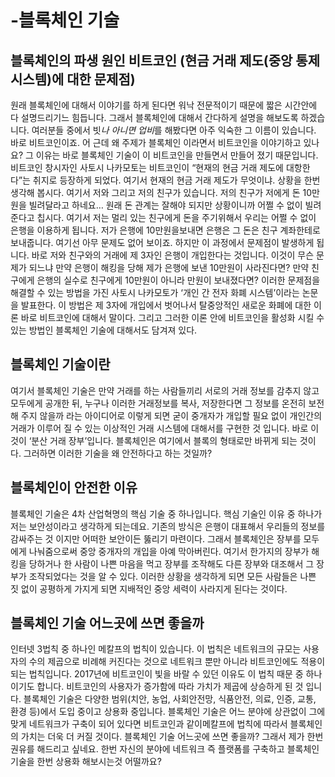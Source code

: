 # -블록체인 기술 
## 블록체인의 파생 원인 비트코인 (현금 거래 제도(중앙 통제 시스템)에 대한 문제점)
원래 블록체인에 대해서 이야기를 하게 된다면 워낙 전문적이기 때문에 짧은 시간안에 다 설명드리기느 힘듭니다. 그래서 블록체인에 대해서 간다하게 설명을 해보도록 하겠습니다. 여러분들 중에서 빗*나 아니면 업비*를 해봤다면 아주 익숙한 그 이름이 있습니다. 바로 비트코인이죠. 어 근데 왜 주제가 블록체인 이라면서 비트코인을 이야기하고 있나요? 그 이유는 바로 블록체인 기술이 이 비트코인을 만들면서 만들어 졌기 때문입니다. 비트코인 창시자인 사토시 나카모토는 비트코인이 “현재의 현금 거래 제도에 대항한다”는 취지로 등장하게 되었다. 여기서 현재의 현금 거래 제도가 무엇이냐. 상황을 한번 생각해 봅시다. 여기서 저와 그리고 저의 친구가 있습니다. 저의 친구가 저에게 돈 10만원을 빌려달라고 하네요… 원래 돈 관계는 잘해야 되지만 상황이니까 어쩔 수 없이 빌려준다고 칩시다. 여기서 저는 멀리 있는 친구에게 돈을 주기위해서 우리는 어쩔 수 없이 은행을 이용하게 됩니다. 저가 은행에 10만원을보내면 은행은 그 돈은 친구 계좌한테로 보내줍니다. 여기선 아무 문제도 없어 보이죠. 하지만 이 과정에서 문제점이 발생하게 됩니다. 바로 저와 친구와의 거래에 제 3자인 은행이 개입한다는 것입니다. 이것이 무슨 문제가 되느냐 만약 은행이 해킹을 당해 제가 은행에 보낸 10만원이 사라진다면? 만약 친구에게 은행의 실수로 친구에게 10만원이 아니라 만원이 보내졌다면? 이러한 문제점을 해결할 수 있는 방법을 가진 사토시 나카모토가 ‘개인 간 전자 화폐 시스템’이라는 논문을 발표한다. 이 방법은 제 3자에 개입에서 벗어나서 탈중앙적인 새로운 화폐에 대한 이론 바로 비트코인에 대해서 말이다. 그리고 그러한 이론 안에 비트코인을 활성화 시킬 수 있는 방법인 블록체인 기술에 대해서도 담겨져 있다. 
## 블록체인 기술이란
여기서 블록체인 기술은 만약 거래를 하는 사람들끼리 서로의 거래 정보를 감추지 않고 모두에게 공개한 뒤, 누구나 이러한 거래정보를 복사, 저장한다면 그 정보를 온전히 보전해 주지 않을까 라는 아이디어로 이렇게 되면 굳이 중개자가 개입할 필요 없이 개인간의 거래가 이루어 질 수 있는 이상적인 거래 시스템에 대해서를 구현한 것 입니다. 바로 이것이 ‘분산 거래 장부’입니다. 블록체인은 여기에서 블록의 형태로만 바뀌게 되는 것이다. 그러하면 이러한 기술을 왜 안전하다고 하는 것일까?
## 블록체인이 안전한 이유
블록체인 기술은 4차 산업혁명의 핵심 기술 중 하나입니다. 핵심 기술인 이유 중 하나가 저는 보안성이라고 생각하게 되는데요. 기존의 방식은 은행이 대표해서 우리들의 정보를 감싸주는 것 이지만 어떠한 보안이든 뚫리기 마련이다. 그래서 블록체인은 장부를 모두에게 나눠줌으로써  중앙 중개자의 개입을 아예 막아버린다. 여기서 한가지의 장부가 해킹을 당하거나 한 사람이 나쁜 마음을 먹고 장부를 조작해도 다른 장부와 대조해서 그 장부가 조작되었다는 것을 알 수 있다. 이러한 상황을 생각하게 되면 모든 사람들은 나쁜 짓 없이 공평하게 가지게 되면 지배적인 중앙 세력이 사라지게 된다는 것이다.
## 블록체인 기술 어느곳에 쓰면 좋을까
인터넷 3법칙 중 하나인 메칼프의 법칙이 있습니다. 이 법칙은 네트워크의 규모는 사용자의 수의 제곱으로 비례해 커진다는 것으로 네트워크 뿐만 아니라 비트코인에도 적용이 되는 법칙입니다. 2017년에 비트코인이 빛을 바랄 수 있던 이유도 이 법칙 때문 중 하나이기도 합니다. 비트코인의 사용자가 증가함에 따라 가치가 제곱에 상승하게 된 것 입니다. 블록체인 기술은 다양한 범위(치안, 농업, 사회안전망, 식품안전, 의료, 인증, 교통, 환경 등)에서 도입 중이고 상용화 중입니다. 블록체인 기술은 어느 분야에 상관없이 그에 맞게 네트워크가 구축이 되어 있다면 비트코인과 같이메칼프에 법칙에 따라서 블록체인의 가치는 더욱 더 커질 것이다. 블록체인 기술 어느곳에 쓰면 좋을까? 그래서 제가 한번 권유를 해드리고 싶네요.  한번 자신의 분야에 네트워크 즉 플랫폼를 구축하고 블록체인 기술을 한번 상용화 해보시는것 어떨까요?
